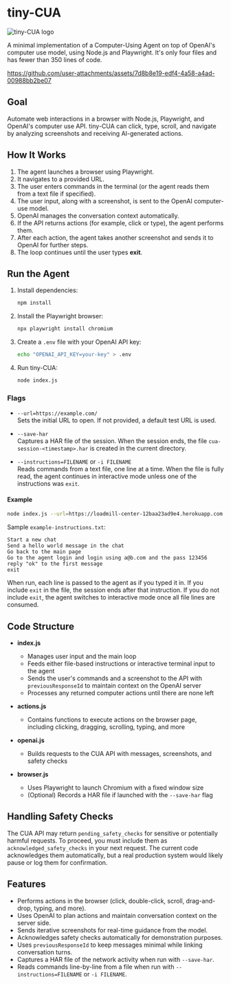 # tiny-CUA

![tiny-CUA logo](https://www.google.com/images/branding/googlelogo/2x/googlelogo_color_272x92dp.png)  

A minimal implementation of a Computer-Using Agent on top of OpenAI's computer use model, using Node.js and Playwright. It's only four files and has fewer than 350 lines of code.

https://github.com/user-attachments/assets/7d8b8e19-edf4-4a58-a4ad-00988bb2be07

## Goal
Automate web interactions in a browser with Node.js, Playwright, and OpenAI's computer use API. tiny-CUA can click, type, scroll, and navigate by analyzing screenshots and receiving AI-generated actions.

## How It Works
1. The agent launches a browser using Playwright.  
2. It navigates to a provided URL.  
3. The user enters commands in the terminal (or the agent reads them from a text file if specified).  
4. The user input, along with a screenshot, is sent to the OpenAI computer-use model.  
5. OpenAI manages the conversation context automatically.  
6. If the API returns actions (for example, click or type), the agent performs them.  
7. After each action, the agent takes another screenshot and sends it to OpenAI for further steps.  
8. The loop continues until the user types **exit**.

## Run the Agent
1. Install dependencies:
   ```sh
   npm install
   ```
2. Install the Playwright browser:
   ```sh
   npx playwright install chromium
   ```
3. Create a `.env` file with your OpenAI API key:
   ```sh
   echo "OPENAI_API_KEY=your-key" > .env
   ```
4. Run tiny-CUA:
   ```sh
   node index.js
   ```

### Flags

- `--url=https://example.com/`  
  Sets the initial URL to open. If not provided, a default test URL is used.

- `--save-har`  
  Captures a HAR file of the session. When the session ends, the file `cua-session-<timestamp>.har` is created in the current directory.

- `--instructions=FILENAME` or `-i FILENAME`  
  Reads commands from a text file, one line at a time. When the file is fully read, the agent continues in interactive mode unless one of the instructions was `exit`.  

#### Example
```sh
node index.js --url=https://loadmill-center-12baa23ad9e4.herokuapp.com --save-har --instructions=example-instructions.txt
```

Sample `example-instructions.txt`:
```
Start a new chat
Send a hello world message in the chat
Go back to the main page
Go to the agent login and login using a@b.com and the pass 123456
reply "ok" to the first message
exit
```

When run, each line is passed to the agent as if you typed it in. If you include `exit` in the file, the session ends after that instruction. If you do not include `exit`, the agent switches to interactive mode once all file lines are consumed.

## Code Structure
- **index.js**  
  - Manages user input and the main loop  
  - Feeds either file-based instructions or interactive terminal input to the agent  
  - Sends the user's commands and a screenshot to the API with `previousResponseId` to maintain context on the OpenAI server  
  - Processes any returned computer actions until there are none left  

- **actions.js**  
  - Contains functions to execute actions on the browser page, including clicking, dragging, scrolling, typing, and more  

- **openai.js**  
  - Builds requests to the CUA API with messages, screenshots, and safety checks  

- **browser.js**  
  - Uses Playwright to launch Chromium with a fixed window size  
  - (Optional) Records a HAR file if launched with the `--save-har` flag  

## Handling Safety Checks
The CUA API may return `pending_safety_checks` for sensitive or potentially harmful requests. To proceed, you must include them as `acknowledged_safety_checks` in your next request. The current code acknowledges them automatically, but a real production system would likely pause or log them for confirmation.

## Features
- Performs actions in the browser (click, double-click, scroll, drag-and-drop, typing, and more).  
- Uses OpenAI to plan actions and maintain conversation context on the server side.  
- Sends iterative screenshots for real-time guidance from the model.  
- Acknowledges safety checks automatically for demonstration purposes.  
- Uses `previousResponseId` to keep messages minimal while linking conversation turns.  
- Captures a HAR file of the network activity when run with `--save-har`.  
- Reads commands line-by-line from a file when run with `--instructions=FILENAME` or `-i FILENAME`.